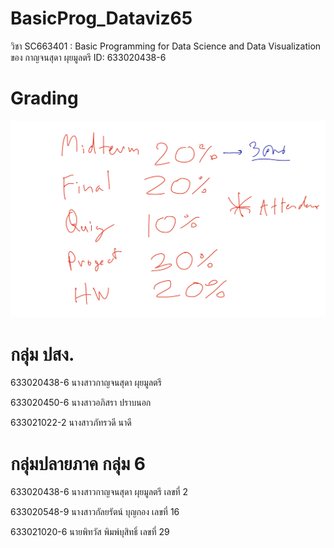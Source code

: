 # BasicProg_Dataviz65
วิชา SC663401 : Basic Programming for Data Science and Data Visualization ของ กาญจนสุดา ผุยมูลตรี 
ID: 633020438-6


# Grading

![Grading image](Grading.jpg)


# กลุ่ม ปสง.

633020438-6	นางสาวกาญจนสุดา ผุยมูลตรี

633020450-6	นางสาวอภิสรา ปราบนอก

633021022-2	นางสาวภัทรวดี นาดี


# กลุ่มปลายภาค กลุ่ม 6

633020438-6 นางสาวกาญจนสุดา ผุยมูลตรี เลขที่ 2 

633020548-9 นางสาวกัลยรัตน์ บุญกอง เลขที่ 16 

633021020-6 นายพิทวัส พิมพ์บุสิทธิ์ เลขที่ 29 

